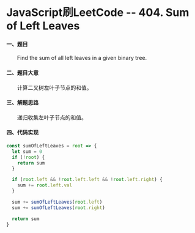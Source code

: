 # JavaScript刷LeetCode -- 404. Sum of Left Leaves

#### 一、题目

  &emsp;&emsp;Find the sum of all left leaves in a given binary tree.

#### 二、题目大意

  &emsp;&emsp;计算二叉树左叶子节点的和值。

#### 三、解题思路

  &emsp;&emsp;递归收集左叶子节点的和值。

#### 四、代码实现

```JavaScript
const sumOfLeftLeaves = root => {
  let sum = 0
  if (!root) {
    return sum
  }

  if (root.left && !root.left.left && !root.left.right) {
    sum += root.left.val
  }

  sum += sumOfLeftLeaves(root.left)
  sum += sumOfLeftLeaves(root.right)

  return sum
}
```